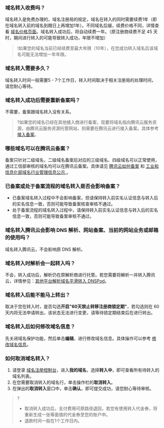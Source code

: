 ### 域名转入收费吗？

域名转入是免费办理的，域名注册局的规定，域名在转入的同时需要续费1年（即在域名转入前的域名到期日上再增加1年）。不同域名后缀，续费价格不同，详情查看 [域名价格页面](https://buy.cloud.tencent.com/domain/price)。域名转入成功后，将自动续费一年。（原注册商续费不足 45 天时，期间进行转入的可能导致转入成功，年限不增加）
>!如果您的域名当前已经续费至最大年限（10年），在您成功转入域名后该域名可能无法增加一年年限。

 ### 域名转入需要多久？
 域名转入时间一般需要5 - 7个工作日，转入时间取决于相关注册局的处理时间，请您耐心等待。

### 域名转入成功后需要重新备案吗？

不需要，备案跟域名转入没有关系。
>?如果您的域名已经在其他接入商进行备案，现要将域名指向腾讯云服务资源，由腾讯云服务资源托管网站，则需要在腾讯云进行接入备案。具体参考 [接入备案](https://cloud.tencent.com/document/product/243/19024)。

### 哪些域名可以在腾讯云备案？

备案只针对二级域名，二级域名备案后对应的三级域名、四级域名可以正常使用，通过工信部审核的域名均可以在腾讯云备案。具体请见 [腾讯云如何备案](https://cloud.tencent.com/document/product/243) 和 [工业和信息化部域名行业管理信息公示 ](http://xn--eqrt2g.xn--vuq861b/#)。

### 已备案或处于备案流程的域名转入是否会影响备案？
- 已备案域名转入过程中不会影响备案，但请保持转入前实名认证信息与转入后的实名信息一致，否则可能导致备案核查审核不通过。
- 处于备案流程的域名转入过程中，请保持转入前实名认证信息与转入后的实名信息一致，否则可能导致备案审核不通过。


### 域名转入腾讯云会影响 DNS 解析、网站备案、当前的网站业务或邮箱的使用吗？
域名转入腾讯云，不会影响原 DNS 解析。

### 域名转入时解析会一起转入吗？
不会，转入成功后，解析仍在原解析商进行托管。若您需要将解析一并转入腾讯云，详情参见：[其他平台解析域名平滑转入 DNSPod](https://docs.dnspod.cn/dns/604f1da0b9640b6a785aa304/)。


### 域名转入后能不能马上转出？
取决于您在转入时，是否勾选**开启"60天禁止转移注册商锁定期"**，若勾选则在 60 天内将无法申请转出，该状态无法进行变更，请等待锁定期结束后在进行转出。


### 域名转入后如何修改域名信息？
先关闭域名保护功能，然后单击**编辑**，进行修改域名信息。具体操作可以参考 [修改域名信息](https://cloud.tencent.com/document/product/242/3648)。 

### 如何取消域名转入？
1. 请登录 [域名注册控制台](https://console.cloud.tencent.com/domain)，进入**我的域名**，选择**转入中**，即可查看所有待转入的域名列表。
2. 在您需要取消转入的域名行，单击操作栏的**取消转入**。
3. 在弹出的**取消转入**窗口中，单击**确认**，即可提交成功，请您耐心等待审核。

>?
>- 取消转入成功后，支付费用可原路径退回，若您有使用转入代金券，将重新生成一张等面值的代金券至您的账户中。
>- 退款时间一般在1个工作日内。
>


